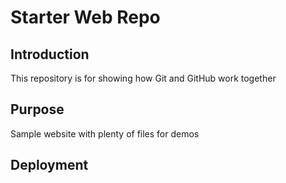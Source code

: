 # Starter Web Repo

## Introduction

This repository is for showing how Git and GitHub work together

## Purpose

Sample website with plenty of files for demos

## Deployment
